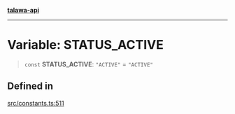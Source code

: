 [**talawa-api**](../../README.md)

***

# Variable: STATUS\_ACTIVE

> `const` **STATUS\_ACTIVE**: `"ACTIVE"` = `"ACTIVE"`

## Defined in

[src/constants.ts:511](https://github.com/Suyash878/talawa-api/blob/b5a9d8b4a1ea678a3d6f5b710b3721f91a3052fc/src/constants.ts#L511)
